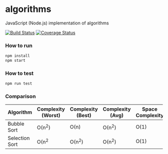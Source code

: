 # algorithms

JavaScript (Node.js) implementation of algorithms

[![Build Status](https://travis-ci.org/ibelem/algorithms.svg?branch=master)](https://travis-ci.org/ibelem/algorithms) [![Coverage Status](https://coveralls.io/repos/github/ibelem/algorithms/badge.svg?branch=master)](https://coveralls.io/github/ibelem/algorithms?branch=master)

### How to run

```javascript
npm install
npm start
```

### How to test

```javascript
npm run test
```

### Comparison

| Algorithm | Complexity (Worst) | Complexity (Best) | Complexity (Avg) | Space Complexity | Wiki | Wiki |
|---|---|---|---|---|---|---|
| Bubble Sort | О(n<sup>2</sup>) | О(n) | О(n<sup>2</sup>) | О(1) | [EN](https://en.wikipedia.org/wiki/Bubble_sort)|[ZH](https://zh.wikipedia.org/wiki/%E5%86%92%E6%B3%A1%E6%8E%92%E5%BA%8F)|
| Selection Sort | О(n<sup>2</sup> | О(n<sup>2</sup>) | О(n<sup>2</sup>) | О(1) |[EN](https://en.wikipedia.org/wiki/Selection_sort)|[ZH](https://zh.wikipedia.org/wiki/%E9%80%89%E6%8B%A9%E6%8E%92%E5%BA%8F)|